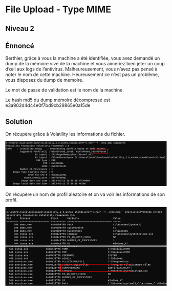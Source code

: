 # File Upload - Type MIME
## Niveau 2

## Énnoncé

Berthier, grâce à vous la machine a été identifiée, vous avez demandé un dump de la mémoire vive de la machine et vous aimeriez bien jeter un coup d’œil aux logs de l’antivirus. Malheureusement, vous n’avez pas pensé à noter le nom de cette machine. Heureusement ce n’est pas un problème, vous disposez du dump de memoire.

Le mot de passe de validation est le nom de la machine.

Le hash md5 du dump mémoire décompressé est e3a902d4d44e0f7bd9cb29865e0a15de

## Solution

On récupère grâce à Volatility les informations du fichier.

![Resultat](./images/file-info.png)

On récupère un nom de profil aléatoire et on va voir les informations de son profil.

![Resultat](./images/result1.png)
![Resultat](./images/result2.png)    
